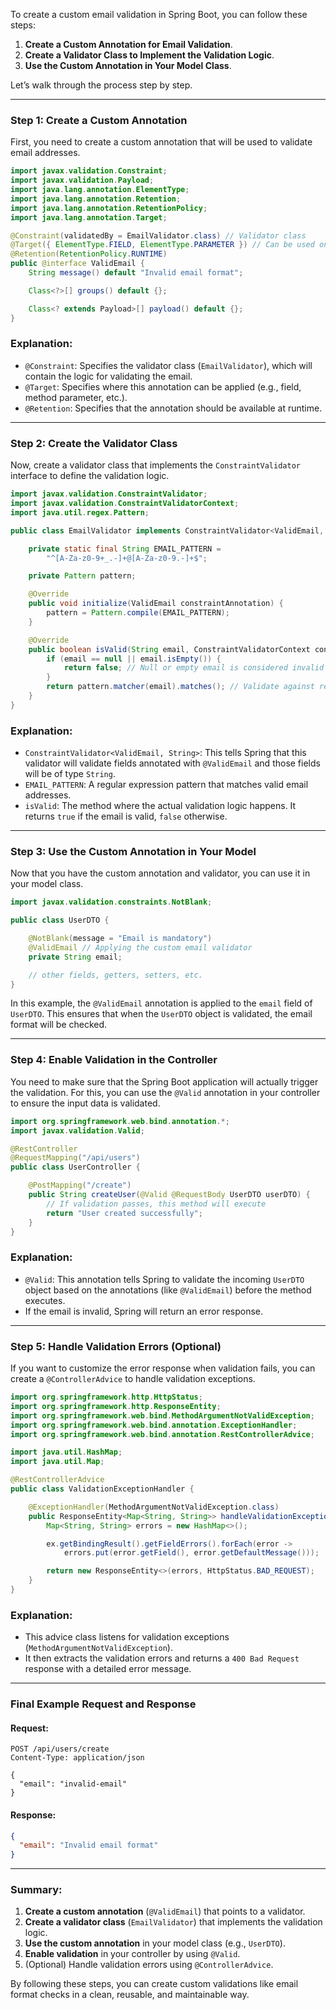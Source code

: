 To create a custom email validation in Spring Boot, you can follow these steps:

1. **Create a Custom Annotation for Email Validation**.
2. **Create a Validator Class to Implement the Validation Logic**.
3. **Use the Custom Annotation in Your Model Class**.

Let’s walk through the process step by step.

---

### **Step 1: Create a Custom Annotation**

First, you need to create a custom annotation that will be used to validate email addresses.

```java
import javax.validation.Constraint;
import javax.validation.Payload;
import java.lang.annotation.ElementType;
import java.lang.annotation.Retention;
import java.lang.annotation.RetentionPolicy;
import java.lang.annotation.Target;

@Constraint(validatedBy = EmailValidator.class) // Validator class
@Target({ ElementType.FIELD, ElementType.PARAMETER }) // Can be used on fields and method parameters
@Retention(RetentionPolicy.RUNTIME)
public @interface ValidEmail {
    String message() default "Invalid email format";

    Class<?>[] groups() default {};

    Class<? extends Payload>[] payload() default {};
}
```

### **Explanation**:
- `@Constraint`: Specifies the validator class (`EmailValidator`), which will contain the logic for validating the email.
- `@Target`: Specifies where this annotation can be applied (e.g., field, method parameter, etc.).
- `@Retention`: Specifies that the annotation should be available at runtime.

---

### **Step 2: Create the Validator Class**

Now, create a validator class that implements the `ConstraintValidator` interface to define the validation logic.

```java
import javax.validation.ConstraintValidator;
import javax.validation.ConstraintValidatorContext;
import java.util.regex.Pattern;

public class EmailValidator implements ConstraintValidator<ValidEmail, String> {

    private static final String EMAIL_PATTERN = 
        "^[A-Za-z0-9+_.-]+@[A-Za-z0-9.-]+$";

    private Pattern pattern;

    @Override
    public void initialize(ValidEmail constraintAnnotation) {
        pattern = Pattern.compile(EMAIL_PATTERN);
    }

    @Override
    public boolean isValid(String email, ConstraintValidatorContext context) {
        if (email == null || email.isEmpty()) {
            return false; // Null or empty email is considered invalid
        }
        return pattern.matcher(email).matches(); // Validate against regex
    }
}
```

### **Explanation**:
- `ConstraintValidator<ValidEmail, String>`: This tells Spring that this validator will validate fields annotated with `@ValidEmail` and those fields will be of type `String`.
- `EMAIL_PATTERN`: A regular expression pattern that matches valid email addresses.
- `isValid`: The method where the actual validation logic happens. It returns `true` if the email is valid, `false` otherwise.

---

### **Step 3: Use the Custom Annotation in Your Model**

Now that you have the custom annotation and validator, you can use it in your model class.

```java
import javax.validation.constraints.NotBlank;

public class UserDTO {

    @NotBlank(message = "Email is mandatory")
    @ValidEmail // Applying the custom email validator
    private String email;

    // other fields, getters, setters, etc.
}
```

In this example, the `@ValidEmail` annotation is applied to the `email` field of `UserDTO`. This ensures that when the `UserDTO` object is validated, the email format will be checked.

---

### **Step 4: Enable Validation in the Controller**

You need to make sure that the Spring Boot application will actually trigger the validation. For this, you can use the `@Valid` annotation in your controller to ensure the input data is validated.

```java
import org.springframework.web.bind.annotation.*;
import javax.validation.Valid;

@RestController
@RequestMapping("/api/users")
public class UserController {

    @PostMapping("/create")
    public String createUser(@Valid @RequestBody UserDTO userDTO) {
        // If validation passes, this method will execute
        return "User created successfully";
    }
}
```

### **Explanation**:
- `@Valid`: This annotation tells Spring to validate the incoming `UserDTO` object based on the annotations (like `@ValidEmail`) before the method executes.
- If the email is invalid, Spring will return an error response.

---

### **Step 5: Handle Validation Errors (Optional)**

If you want to customize the error response when validation fails, you can create a `@ControllerAdvice` to handle validation exceptions.

```java
import org.springframework.http.HttpStatus;
import org.springframework.http.ResponseEntity;
import org.springframework.web.bind.MethodArgumentNotValidException;
import org.springframework.web.bind.annotation.ExceptionHandler;
import org.springframework.web.bind.annotation.RestControllerAdvice;

import java.util.HashMap;
import java.util.Map;

@RestControllerAdvice
public class ValidationExceptionHandler {

    @ExceptionHandler(MethodArgumentNotValidException.class)
    public ResponseEntity<Map<String, String>> handleValidationExceptions(MethodArgumentNotValidException ex) {
        Map<String, String> errors = new HashMap<>();

        ex.getBindingResult().getFieldErrors().forEach(error -> 
            errors.put(error.getField(), error.getDefaultMessage()));

        return new ResponseEntity<>(errors, HttpStatus.BAD_REQUEST);
    }
}
```

### **Explanation**:
- This advice class listens for validation exceptions (`MethodArgumentNotValidException`).
- It then extracts the validation errors and returns a `400 Bad Request` response with a detailed error message.

---

### **Final Example Request and Response**

#### **Request**:
```http
POST /api/users/create
Content-Type: application/json

{
  "email": "invalid-email"
}
```

#### **Response**:
```json
{
  "email": "Invalid email format"
}
```

---

### **Summary**:

1. **Create a custom annotation** (`@ValidEmail`) that points to a validator.
2. **Create a validator class** (`EmailValidator`) that implements the validation logic.
3. **Use the custom annotation** in your model class (e.g., `UserDTO`).
4. **Enable validation** in your controller by using `@Valid`.
5. (Optional) Handle validation errors using `@ControllerAdvice`.

By following these steps, you can create custom validations like email format checks in a clean, reusable, and maintainable way.